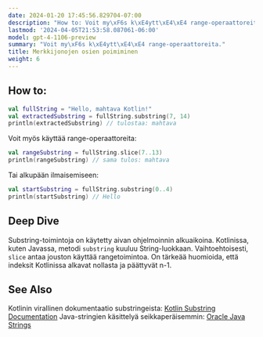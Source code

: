 ```yaml
---
date: 2024-01-20 17:45:56.829704-07:00
description: "How to: Voit my\xF6s k\xE4ytt\xE4\xE4 range-operaattoreita."
lastmod: '2024-04-05T21:53:58.087061-06:00'
model: gpt-4-1106-preview
summary: "Voit my\xF6s k\xE4ytt\xE4\xE4 range-operaattoreita."
title: Merkkijonojen osien poimiminen
weight: 6
---
```


## How to:
``` Kotlin
val fullString = "Hello, mahtava Kotlin!"
val extractedSubstring = fullString.substring(7, 14)
println(extractedSubstring) // tulostaa: mahtava
```
Voit myös käyttää range-operaattoreita:
``` Kotlin
val rangeSubstring = fullString.slice(7..13)
println(rangeSubstring) // sama tulos: mahtava
```
Tai alkupään ilmaisemiseen:
``` Kotlin
val startSubstring = fullString.substring(0..4)
println(startSubstring) // Hello
```

## Deep Dive
Substring-toimintoja on käytetty aivan ohjelmoinnin alkuaikoina. Kotlinissa, kuten Javassa, metodi `substring` kuuluu String-luokkaan. Vaihtoehtoisesti, `slice` antaa jouston käyttää rangetoimintoa. On tärkeää huomioida, että indeksit Kotlinissa alkavat nollasta ja päättyvät n-1.

## See Also
Kotlinin virallinen dokumentaatio substringeista: [Kotlin Substring Documentation](https://kotlinlang.org/api/latest/jvm/stdlib/kotlin.text/substring.html)
Java-stringien käsittelyä seikkaperäisemmin: [Oracle Java Strings](https://docs.oracle.com/javase/7/docs/api/java/lang/String.html)
